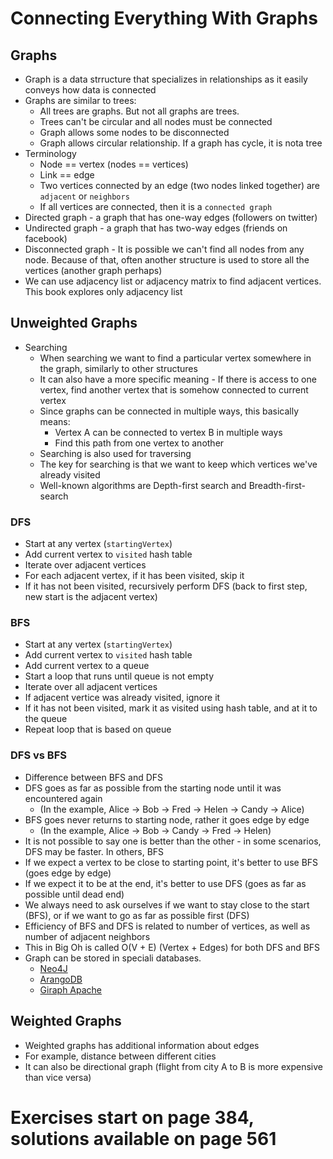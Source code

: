 # Connecting Everything With Graphs

## Graphs
- Graph is a data strructure that specializes in relationships as it easily conveys how data is connected
- Graphs are similar to trees:
  - All trees are graphs. But not all graphs are trees.
  - Trees can't be circular and all nodes must be connected
  - Graph allows some nodes to be disconnected
  - Graph allows circular relationship. If a graph has cycle, it is nota tree
- Terminology
  - Node == vertex (nodes == vertices)
  - Link == edge
  - Two vertices connected by an edge (two nodes linked together) are `adjacent` or `neighbors`
  - If all vertices are connected, then it is a `connected graph`
- Directed graph - a graph that has one-way edges (followers on twitter)
- Undirected graph - a graph that has two-way edges (friends on facebook)
- Disconnected graph - It is possible we can't find all nodes from any node. Because of that, often another structure is used to store all the vertices (another graph perhaps)
- We can use adjacency list or adjacency matrix to find adjacent vertices. This book explores only adjacency list

## Unweighted Graphs
- Searching
  - When searching we want to find a particular vertex somewhere in the graph, similarly to other structures
  - It can also have a more specific meaning - If there is access to one vertex, find another vertex that is somehow connected to current vertex
  - Since graphs can be connected in multiple ways, this basically means:
    - Vertex A can be connected to vertex B in multiple ways
    - Find this path from one vertex to another
  - Searching is also used for traversing
  - The key for searching is that we want to keep which vertices we've already visited
  - Well-known algorithms are Depth-first search and Breadth-first-search

### DFS
- Start at any vertex (`startingVertex`)
- Add current vertex to `visited` hash table
- Iterate over adjacent vertices
- For each adjacent vertex, if it has been visited, skip it
- If it has not been visited, recursively perform DFS (back to first step, new start is the adjacent vertex)

### BFS
- Start at any vertex (`startingVertex`)
- Add current vertex to `visited` hash table
- Add current vertex to a queue
- Start a loop that runs until queue is not empty
- Iterate over all adjacent vertices
- If adjacent vertice was already visited, ignore it
- If it has not been visited, mark it as visited using hash table, and at it to the queue
- Repeat loop that is based on queue

### DFS vs BFS
- Difference between BFS and DFS
- DFS goes as far as possible from the starting node until it was encountered again 
    - (In the example, Alice -> Bob -> Fred -> Helen -> Candy -> Alice)
- BFS goes never returns to starting node, rather it goes edge by edge
    - (In the example, Alice -> Bob -> Candy -> Fred -> Helen)
- It is not possible to say one is better than the other - in some scenarios, DFS may be faster. In others, BFS
- If we expect a vertex to be close to starting point, it's better to use BFS (goes edge by edge)
- If we expect it to be at the end, it's better to use DFS (goes as far as possible until dead end)
- We always need to ask ourselves if we want to stay close to the start (BFS), or if we want to go as far as possible first (DFS)
- Efficiency of BFS and DFS is related to number of vertices, as well as number of adjacent neighbors
- This in Big Oh is called O(V + E) (Vertex + Edges) for both DFS and BFS
- Graph can be stored in speciali databases. 
  - [Neo4J](https://neo4j.com/)
  - [ArangoDB](https://www.arangodb.com/)
  - [Giraph Apache](https://giraph.apache.org/)

## Weighted Graphs
- Weighted graphs has additional information about edges
- For example, distance between different cities
- It can also be directional graph (flight from city A to B is more expensive than vice versa)


# Exercises start on page 384, solutions available on page 561